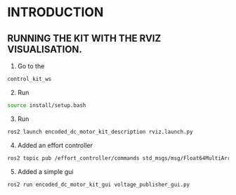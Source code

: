 # INTRODUCTION
## RUNNING THE KIT WITH THE RVIZ VISUALISATION.
1. Go to the 
```bash
control_kit_ws
```

2. Run 
```bash
source install/setup.bash
```
3. Run 
```bash
ros2 launch encoded_dc_motor_kit_description rviz.launch.py
```
4. Added an effort controller
```bash
ros2 topic pub /effort_controller/commands std_msgs/msg/Float64MultiArray "{data: [0.0]}"
```

5. Added a simple gui

```bash
ros2 run encoded_dc_motor_kit_gui voltage_publisher_gui.py
```
